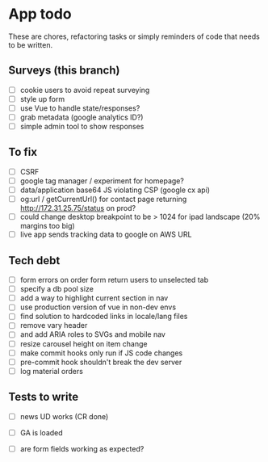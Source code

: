 # App todo

These are chores, refactoring tasks or simply reminders of code that needs to be written.

## Surveys (this branch)
- [ ] cookie users to avoid repeat surveying
- [ ] style up form
- [ ] use Vue to handle state/responses?
- [ ] grab metadata (google analytics ID?)
- [ ] simple admin tool to show responses

## To fix
- [ ] CSRF
- [ ] google tag manager / experiment for homepage?
- [ ] data/application base64 JS violating CSP (google cx api)
- [ ] og:url / getCurrentUrl() for contact page returning http://172.31.25.75/status on prod?
- [ ] could change desktop breakpoint to be > 1024 for ipad landscape (20% margins too big)
- [ ] live app sends tracking data to google on AWS URL

## Tech debt
- [ ] form errors on order form return users to unselected tab
- [ ] specify a db pool size
- [ ] add a way to highlight current section in nav
- [ ] use production version of vue in non-dev envs
- [ ] find solution to hardcoded links in locale/lang files 
- [ ] remove vary header
- [ ] and add ARIA roles to SVGs and mobile nav
- [ ] resize carousel height on item change
- [ ] make commit hooks only run if JS code changes
- [ ] pre-commit hook shouldn't break the dev server
- [ ] log material orders

## Tests to write
 - [ ] news UD works (CR done)
 - [ ] GA is loaded
 - [ ] are form fields working as expected?
 
 